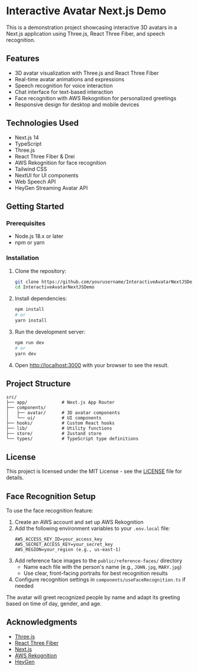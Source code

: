 # Interactive Avatar Next.js Demo

This is a demonstration project showcasing interactive 3D avatars in a Next.js application using Three.js, React Three Fiber, and speech recognition.

## Features

- 3D avatar visualization with Three.js and React Three Fiber
- Real-time avatar animations and expressions
- Speech recognition for voice interaction
- Chat interface for text-based interaction
- Face recognition with AWS Rekognition for personalized greetings
- Responsive design for desktop and mobile devices

## Technologies Used

- Next.js 14
- TypeScript
- Three.js
- React Three Fiber & Drei
- AWS Rekognition for face recognition
- Tailwind CSS
- NextUI for UI components
- Web Speech API
- HeyGen Streaming Avatar API

## Getting Started

### Prerequisites

- Node.js 18.x or later
- npm or yarn

### Installation

1. Clone the repository:
   ```bash
   git clone https://github.com/yourusername/InteractiveAvatarNextJSDemo.git
   cd InteractiveAvatarNextJSDemo
   ```

2. Install dependencies:
   ```bash
   npm install
   # or
   yarn install
   ```

3. Run the development server:
   ```bash
   npm run dev
   # or
   yarn dev
   ```

4. Open [http://localhost:3000](http://localhost:3000) with your browser to see the result.

## Project Structure

```
src/
├── app/             # Next.js App Router
├── components/
│   ├── avatar/      # 3D avatar components
│   └── ui/          # UI components
├── hooks/           # Custom React hooks
├── lib/             # Utility functions
├── store/           # Zustand store
└── types/           # TypeScript type definitions
```

## License

This project is licensed under the MIT License - see the [LICENSE](LICENSE) file for details.

## Face Recognition Setup

To use the face recognition feature:

1. Create an AWS account and set up AWS Rekognition
2. Add the following environment variables to your `.env.local` file:
   ```
   AWS_ACCESS_KEY_ID=your_access_key
   AWS_SECRET_ACCESS_KEY=your_secret_key
   AWS_REGION=your_region (e.g., us-east-1)
   ```
3. Add reference face images to the `public/reference-faces/` directory
   - Name each file with the person's name (e.g., `JOHN.jpg`, `MARY.jpg`)
   - Use clear, front-facing portraits for best recognition results
4. Configure recognition settings in `components/useFaceRecognition.ts` if needed

The avatar will greet recognized people by name and adapt its greeting based on time of day, gender, and age.

## Acknowledgments

- [Three.js](https://threejs.org/)
- [React Three Fiber](https://github.com/pmndrs/react-three-fiber)
- [Next.js](https://nextjs.org/)
- [AWS Rekognition](https://aws.amazon.com/rekognition/)
- [HeyGen](https://www.heygen.com/)
